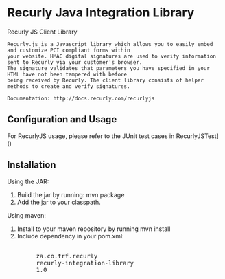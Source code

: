 Recurly Java Integration Library
================================

Recurly JS Client Library

    Recurly.js is a Javascript library which allows you to easily embed and customize PCI compliant forms within
    your website. HMAC digital signatures are used to verify information sent to Recurly via your customer's browser.
    The signature validates that parameters you have specified in your HTML have not been tampered with before
    being received by Recurly. The client library consists of helper methods to create and verify signatures.

    Documentation: http://docs.recurly.com/recurlyjs


Configuration and Usage
-----------------------

For RecurlyJS usage, please refer to the JUnit test cases in RecurlyJSTest]
()


Installation
------------

Using the JAR:

1. Build the jar by running: mvn package
2. Add the jar to your classpath.

Using maven:

1. Install to your maven repository by running mvn install
2. Include dependency in your pom.xml:
<pre>
    <dependency>
        <groupId>za.co.trf.recurly</groupId>
        <artifactId>recurly-integration-library</artifactId>
        <version>1.0</version>
    </dependency>
</pre>